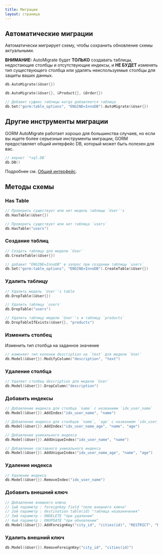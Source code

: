```yaml
---
title: Миграции
layout: страница
---
```


## Автоматические миграции

Автоматически мигрирует схему, чтобы сохранить обновление схемы актуальными.

**ВНИМАНИЕ:** AutoMigrate будет **ТОЛЬКО** создавать таблицы, недостающие столбцы и отсутствующие индексы, и **НЕ БУДЕТ** изменять тип существующего столбца или удалять неиспользуемые столбцы для защиты ваших данных.

```go
db.AutoMigrate(&User{})

db.AutoMigrate(&User{}, &Product{}, &Order{})

// Добавит суфикс таблицы когда добавляется таблица
db.Set("gorm:table_options", "ENGINE=InnoDB").AutoMigrate(&User{})
```

## Другие инструменты миграции

GORM AutoMigrate работает хорошо для большинства случаев, но если вы ищете более серьезные инструменты миграции, GORM предоставляет общий интерфейс DB, который может быть полезен для вас.

```go
// вернет `*sql.DB`
db.DB()
```

Подробнее см. [Общий интерфейс](generic_interface.html).

## Методы схемы

### Has Table

```go
// Проверить существует или нет модель таблицы `User`'s
db.HasTable(&User{})

// Проверить существует или нет таблица `users`
db.HasTable("users")
```

### Создание таблиц

```go
// Создать таблицу для модели `User`
db.CreateTable(&User{})

// добавит "ENGINE=InnoDB" в запрос при создании таблицы `users`
db.Set("gorm:table_options", "ENGINE=InnoDB").CreateTable(&User{})
```

### Удалить таблицу

```go
// Удалить модель `User`'s table
db.DropTable(&User{})

// Удалить таблицу `users`
db.DropTable("users")

// Удалить таблицу модели `User`'s и таблицу `products`
db.DropTableIfExists(&User{}, "products")
```

### Изменить столбец

Изменить тип столбца на заданное значение

```go
// изменяет тип колонки description на `text` для модели `User`
db.Model(&User{}).ModifyColumn("description", "text")
```

### Удаление столбца

```go
// Удаляет столбец description для модели `User`
db.Model(&User{}).DropColumn("description")
```

### Добавить индексы

```go
// Добавление индекса для столбца `name` с названием `idx_user_name`
db.Model(&User{}).AddIndex("idx_user_name", "name")

// Добавление индекса для столбцов `name`, `age` с названием `idx_user_name_age`
db.Model(&User{}).AddIndex("idx_user_name_age", "name", "age")

// Добавление уникального индекса
db.Model(&User{}).AddUniqueIndex("idx_user_name", "name")

// Добавление составного уникального индекса
db.Model(&User{}).AddUniqueIndex("idx_user_name_age", "name", "age")
```

### Удаление индекса

```go
// Удаление индекса
db.Model(&User{}).RemoveIndex("idx_user_name")
```

### Добавить внешний ключ

```go
// Добавление внешнего ключа
// 1ый параметр : foreignkey field "поле внешнего ключа"
// 2ой параметр : destination table(id) "таблица названичения"
// 3ий параметр : ONDELETE "при удалении"
// 4ый параметр : ONUPDATE "при обновлении"
db.Model(&User{}).AddForeignKey("city_id", "cities(id)", "RESTRICT", "RESTRICT")
```

### Удалить внешний ключ

```go
db.Model(&User{}).RemoveForeignKey("city_id", "cities(id)")
```
